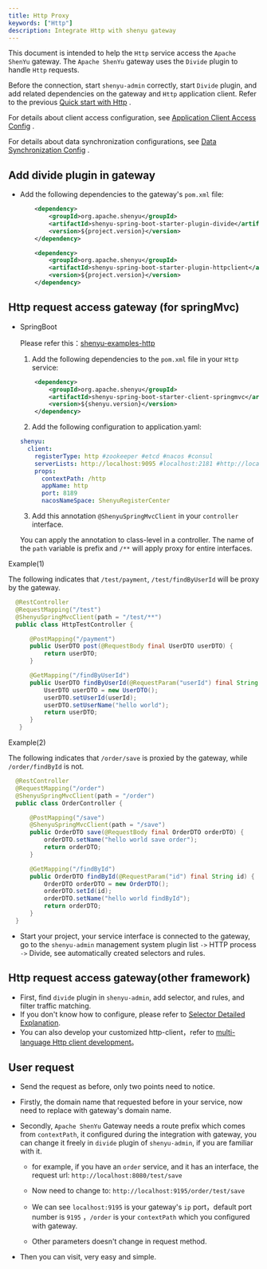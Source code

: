 ```yaml
---
title: Http Proxy
keywords: ["Http"]
description: Integrate Http with shenyu gateway
---
```



This document is intended to help the `Http` service access the `Apache ShenYu` gateway. The `Apache ShenYu` gateway uses the `Divide` plugin to handle `Http` requests.

Before the connection, start `shenyu-admin` correctly, start `Divide` plugin, and add related dependencies on the gateway and `Http` application client. Refer to the previous [Quick start with Http](../../quick-start/quick-start-http) .

For details about client access configuration, see [Application Client Access Config](./register-center-access) .

For details about data synchronization configurations, see [Data Synchronization Config](./use-data-sync) .

## Add divide plugin in gateway

* Add the following dependencies to the gateway's `pom.xml` file:

  ```xml
      <dependency>
          <groupId>org.apache.shenyu</groupId>
          <artifactId>shenyu-spring-boot-starter-plugin-divide</artifactId>
          <version>${project.version}</version>
      </dependency>
  
      <dependency>
          <groupId>org.apache.shenyu</groupId>
          <artifactId>shenyu-spring-boot-starter-plugin-httpclient</artifactId>
          <version>${project.version}</version>
      </dependency>
  ```

## Http request access gateway (for springMvc)

* SpringBoot

  Please refer this：[shenyu-examples-http](https://github.com/apache/shenyu/tree/v2.4.1/shenyu-examples/shenyu-examples-http)
  
  1. Add the following dependencies to the `pom.xml` file in your `Http` service:

  ```xml
      <dependency>
          <groupId>org.apache.shenyu</groupId>
          <artifactId>shenyu-spring-boot-starter-client-springmvc</artifactId>
          <version>${shenyu.version}</version>
      </dependency>
   ```
  
  2. Add the following configuration to application.yaml:

  ```yaml
  shenyu:
    client:
      registerType: http #zookeeper #etcd #nacos #consul
      serverLists: http://localhost:9095 #localhost:2181 #http://localhost:2379 #localhost:8848
      props:
        contextPath: /http
        appName: http
        port: 8189
        nacosNameSpace: ShenyuRegisterCenter
  ```
  
  3. Add this annotation `@ShenyuSpringMvcClient` in your `controller` interface.

  You can apply the annotation to class-level in a controller. The name of the `path` variable is prefix and `/**` will apply proxy for entire interfaces.


Example(1)

The following indicates that `/test/payment`, `/test/findByUserId` will be proxy by the gateway.

```java
  @RestController
  @RequestMapping("/test")
  @ShenyuSpringMvcClient(path = "/test/**")
  public class HttpTestController {

      @PostMapping("/payment")
      public UserDTO post(@RequestBody final UserDTO userDTO) {
          return userDTO;
      }

      @GetMapping("/findByUserId")
      public UserDTO findByUserId(@RequestParam("userId") final String userId) {
          UserDTO userDTO = new UserDTO();
          userDTO.setUserId(userId);
          userDTO.setUserName("hello world");
          return userDTO;
      }
   }
```



Example(2)


The following indicates that `/order/save` is proxied by the gateway, while `/order/findById` is not.


```java
  @RestController
  @RequestMapping("/order")
  @ShenyuSpringMvcClient(path = "/order")
  public class OrderController {

      @PostMapping("/save")
      @ShenyuSpringMvcClient(path = "/save")
      public OrderDTO save(@RequestBody final OrderDTO orderDTO) {
          orderDTO.setName("hello world save order");
          return orderDTO;
      }

      @GetMapping("/findById")
      public OrderDTO findById(@RequestParam("id") final String id) {
          OrderDTO orderDTO = new OrderDTO();
          orderDTO.setId(id);
          orderDTO.setName("hello world findById");
          return orderDTO;
      }
  }
```

* Start your project, your service interface is connected to the gateway, go to the `shenyu-admin` management system plugin list `->` HTTP process `->` Divide, see automatically created selectors and rules.


## Http request access gateway(other framework)

* First, find `divide` plugin in `shenyu-admin`, add selector, and rules, and filter traffic matching.
* If you don't know how to configure, please refer to [Selector Detailed Explanation](../admin-usage/selector-and-rule).
* You can also develop your customized http-client，refer to [multi-language Http client development](../../developer/developer-shenyu-client)。

## User request

* Send the request as before, only two points need to notice.
* Firstly, the domain name that requested before in your service, now need to replace with gateway's domain name.
* Secondly, `Apache ShenYu` Gateway needs a route prefix which comes from `contextPath`, it configured during the integration with gateway, you can change it freely in `divide` plugin of `shenyu-admin`, if you are familiar with it.
  * for example, if you have an `order` service, and it has an interface, the request url: `http://localhost:8080/test/save`

  * Now need to change to:  `http://localhost:9195/order/test/save`

  * We can see `localhost:9195` is your gateway's `ip` port，default port number is `9195` ，`/order` is your `contextPath` which you configured with gateway.

  * Other parameters doesn't change in request method.


* Then you can visit, very easy and simple.
